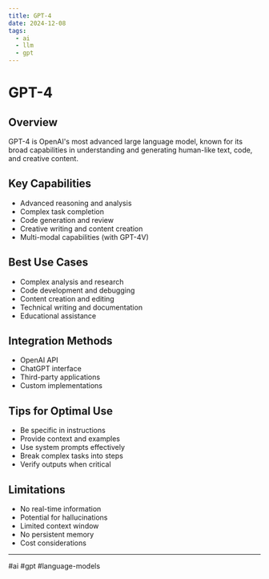 ```yaml
---
title: GPT-4
date: 2024-12-08
tags:
  - ai
  - llm
  - gpt
---
```


# GPT-4

## Overview
GPT-4 is OpenAI's most advanced large language model, known for its broad capabilities in understanding and generating human-like text, code, and creative content.

## Key Capabilities
- Advanced reasoning and analysis
- Complex task completion
- Code generation and review
- Creative writing and content creation
- Multi-modal capabilities (with GPT-4V)

## Best Use Cases
- Complex analysis and research
- Code development and debugging
- Content creation and editing
- Technical writing and documentation
- Educational assistance

## Integration Methods
- OpenAI API
- ChatGPT interface
- Third-party applications
- Custom implementations

## Tips for Optimal Use
- Be specific in instructions
- Provide context and examples
- Use system prompts effectively
- Break complex tasks into steps
- Verify outputs when critical

## Limitations
- No real-time information
- Potential for hallucinations
- Limited context window
- No persistent memory
- Cost considerations

---

#ai #gpt #language-models